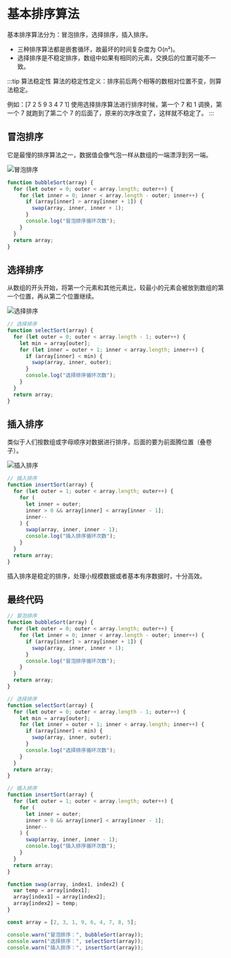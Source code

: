 # 基本排序算法

基本排序算法分为：冒泡排序，选择排序，插入排序。

- 三种排序算法都是嵌套循环，故最坏的时间复杂度为 O(n²)。
- 选择排序是不稳定排序，数组中如果有相同的元素，交换后的位置可能不一致。

:::tip 算法稳定性
算法的稳定性定义：排序前后两个相等的数相对位置不变，则算法稳定。

例如：[7 2 5 9 3 4 7 1] 使用选择排序算法进行排序时候，第一个 7 和 1 调换，第一个 7 就跑到了第二个 7 的后面了，原来的次序改变了，这样就不稳定了。
:::

## 冒泡排序

它是最慢的排序算法之一，数据值会像气泡一样从数组的一端漂浮到另一端。

![冒泡排序](冒泡排序.gif)

```js
function bubbleSort(array) {
  for (let outer = 0; outer < array.length; outer++) {
    for (let inner = 0; inner < array.length - outer; inner++) {
      if (array[inner] > array[inner + 1]) {
        swap(array, inner, inner + 1);
      }
      console.log("冒泡排序循环次数");
    }
  }
  return array;
}
```

## 选择排序

从数组的开头开始，将第一个元素和其他元素比，较最小的元素会被放到数组的第一个位置，再从第二个位置继续。

![选择排序](选择排序.gif)

```js
// 选择排序
function selectSort(array) {
  for (let outer = 0; outer < array.length - 1; outer++) {
    let min = array[outer];
    for (let inner = outer + 1; inner < array.length; inner++) {
      if (array[inner] < min) {
        swap(array, inner, outer);
      }
      console.log("选择排序循环次数");
    }
  }
  return array;
}
```

## 插入排序

类似于人们按数组或字母顺序对数据进行排序，后面的要为前面腾位置（叠卷子）。

![插入排序](插入排序.gif)

```js
// 插入排序
function insertSort(array) {
  for (let outer = 1; outer < array.length; outer++) {
    for (
      let inner = outer;
      inner > 0 && array[inner] < array[inner - 1];
      inner--
    ) {
      swap(array, inner, inner - 1);
      console.log("插入排序循环次数");
    }
  }
  return array;
}
```

插入排序是稳定的排序，处理小规模数据或者基本有序数据时，十分高效。

## 最终代码

```js
// 冒泡排序
function bubbleSort(array) {
  for (let outer = 0; outer < array.length; outer++) {
    for (let inner = 0; inner < array.length - outer; inner++) {
      if (array[inner] > array[inner + 1]) {
        swap(array, inner, inner + 1);
      }
      console.log("冒泡排序循环次数");
    }
  }
  return array;
}

// 选择排序
function selectSort(array) {
  for (let outer = 0; outer < array.length - 1; outer++) {
    let min = array[outer];
    for (let inner = outer + 1; inner < array.length; inner++) {
      if (array[inner] < min) {
        swap(array, inner, outer);
      }
      console.log("选择排序循环次数");
    }
  }
  return array;
}

// 插入排序
function insertSort(array) {
  for (let outer = 1; outer < array.length; outer++) {
    for (
      let inner = outer;
      inner > 0 && array[inner] < array[inner - 1];
      inner--
    ) {
      swap(array, inner, inner - 1);
      console.log("插入排序循环次数");
    }
  }
  return array;
}

function swap(array, index1, index2) {
  var temp = array[index1];
  array[index1] = array[index2];
  array[index2] = temp;
}

const array = [2, 3, 1, 9, 6, 4, 7, 8, 5];

console.warn("冒泡排序：", bubbleSort(array));
console.warn("选择排序：", selectSort(array));
console.warn("插入排序：", insertSort(array));
```
